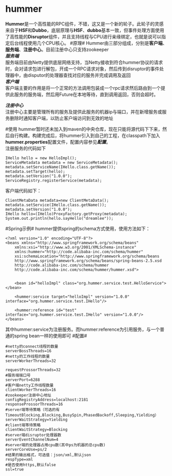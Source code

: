 hummer
======

**Hummer**是一个高性能的RPC组件，不错，这又是一个新的轮子。此轮子的灵感来自于**HSF**和**Dubbo**，底层原理与**HSF**、**dubbo**基本一致，但事件处理方面使用了高性能的**Disruptor**组件，并且支持线程与CPU进行亲缘绑定，也就是说可以指定后台线程使用几个CPU核心。
#原理#
Hummer由三部分组成，分别是**客户端**、**服务端**、**注册中心**。目前注册中心只支持zookeeper   
***服务端***      
  服务端目前由Netty提供底层网络支持，当Netty接收到符合hummer协议的请求时，会对请求包进行解包，开成一个RPC请求对象，然后传到disruptor的事件处理器中，由disputor的处理器查找对应的服务并完成调用及返回   
***客户端***   
  客户端主要的作用是将一个正常的方法调用包装成一个rpc请求然后路由到一个提供此服务的服务端，然后用Future在本地等待，直到调用返回，否则会超时。

***注册中心***   
  注册中心主要是管理所有的服务及提供此服务的机器ip与端口，并在新增服务或服务删除时通知客户端，以防止客户端访问到无效的地址

#使用
hummer暂时还未加入到maven的中央仓库，现在只能将源代码下下来，然后自行构建。构建完成后，将hummer引入到自己的工程，在classpath下加入**hummer.properties**配置文件，配置内容参见***配置***。   
注册服务的代码如下
```
IHello hello = new HelloImpl();
ServiceMetadata metadata = new ServiceMetadata();
metadata.setServiceName(IHello.class.getName());
metadata.setTarget(hello);
metadata.setVersion("1.0.0");
ServiceRegistry.registerService(metadata);
```
客户端代码如下：   
```
ClientMetaData metadata=new ClientMetaData();
metadata.setService(IHello.class.getName());
metadata.setVersion("1.0.0");
IHello hello=(IHello)ProxyFactory.getProxy(metadata);
System.out.println(hello.sayHello("dreamlee"));
```
#Spring示例#
hummer提供spring的schema方式使用，使用方法如下：
```
<?xml version="1.0" encoding="UTF-8"?>
<beans xmlns="http://www.springframework.org/schema/beans"
	xmlns:xsi="http://www.w3.org/2001/XMLSchema-instance"
	xmlns:hummer="http://code.alibaba-inc.com/schema/hummer"
	xsi:schemaLocation="http://www.springframework.org/schema/beans 
	http://www.springframework.org/schema/beans/spring-beans-2.5.xsd
	http://code.alibaba-inc.com/schema/hummer
	http://code.alibaba-inc.com/schema/hummer/hummer.xsd">


	<bean id="helloImpl" class="org.hummer.service.test.HelloService"></bean>
	
	<hummer:service target="helloImpl" version="1.0.0" interface="org.hummer.service.test.IHello"/>
	
	<hummer:reference id="test" interface="org.hummer.service.test.IHello" version="1.0.0"/>
</beans>
```
其中hummer:service为注册服务。而hummer:reference为引用服务，与一个普通的spring bean一样的使用即可
#配置#
```
#netty的connect线程的数量
serverBossThreads=16
#netty的工作线程的数量
serverWorkerThreads=32

requestProssorThreads=32
#服务端端口号
serverPort=6288
#客户端netty工作线程数量
clientWorkerThreads=16
#zookeeper注册中心地址
configRegistryAddress=localhost:2181
responseProssorThreads=16
#server端等待策略（可选的有TimeoutBlocking,Blocking,BusySpin,PhasedBackoff,Sleeping,Yielding）
serverWaitStrategy=Yielding
#client端等待策略
clientWaitStrategy=Blocking
#server端disruptor处理器数
serverEventChannelNum=4
#server端的处理器占用cpu数(其中ps为机器的总cpu数)
serverCoreUse=ps/2
#结果的输出格式，可选值：json/xml,默认json
respType=xml
#是否使用https,默认false
ssl=true
```
